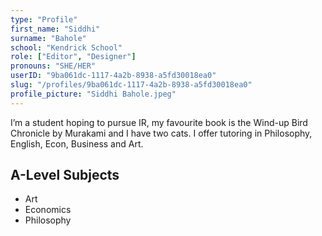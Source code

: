 ```yaml
---
type: "Profile"
first_name: "Siddhi"
surname: "Bahole"
school: "Kendrick School"
role: ["Editor", "Designer"]
pronouns: "SHE/HER"
userID: "9ba061dc-1117-4a2b-8938-a5fd30018ea0" 
slug: "/profiles/9ba061dc-1117-4a2b-8938-a5fd30018ea0"
profile_picture: "Siddhi Bahole.jpeg"
---
```


I’m a student hoping to pursue IR, my favourite book is the Wind-up Bird Chronicle by Murakami and I have two cats. I offer tutoring in Philosophy, English, Econ, Business and Art.

## A-Level Subjects

- Art
- Economics
- Philosophy
